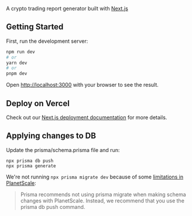A crypto trading report generator built with [Next.js](https://nextjs.org/)

## Getting Started

First, run the development server:

```bash
npm run dev
# or
yarn dev
# or
pnpm dev
```

Open [http://localhost:3000](http://localhost:3000) with your browser to see the result.

## Deploy on Vercel

Check out our [Next.js deployment documentation](https://nextjs.org/docs/deployment) for more details.

## Applying changes to DB

Update the prisma/schema.prisma file and run:

```
npx prisma db push
npx prisma generate
```

We're not running `npx prisma migrate dev` because of some [limitations in PlanetScale](https://www.prisma.io/docs/guides/database/using-prisma-with-planetscale):

> Prisma recommends not using prisma migrate when making schema changes with PlanetScale. Instead, we recommend that you use the prisma db push command.
